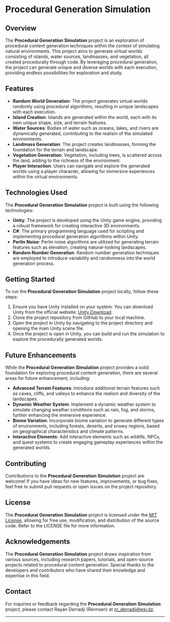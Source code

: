 # Procedural Generation Simulation

## Overview

The **Procedural Generation Simulation** project is an exploration of procedural content generation techniques within the context of simulating natural environments. This project aims to generate virtual worlds consisting of islands, water sources, landmasses, and vegetation, all created procedurally through code. By leveraging procedural generation, the project can generate unique and diverse worlds with each execution, providing endless possibilities for exploration and study.

## Features

- **Random World Generation**: The project generates virtual worlds randomly using procedural algorithms, resulting in unique landscapes with each execution.
- **Island Creation**: Islands are generated within the world, each with its own unique shape, size, and terrain features.
- **Water Sources**: Bodies of water such as oceans, lakes, and rivers are dynamically generated, contributing to the realism of the simulated environments.
- **Landmass Generation**: The project creates landmasses, forming the foundation for the terrain and landscape.
- **Vegetation Generation**: Vegetation, including trees, is scattered across the land, adding to the richness of the environment.
- **Player Interaction**: Users can navigate and explore the generated worlds using a player character, allowing for immersive experiences within the virtual environments.

## Technologies Used

The **Procedural Generation Simulation** project is built using the following technologies:

- **Unity**: The project is developed using the Unity game engine, providing a robust framework for creating interactive 3D environments.
- **C#**: The primary programming language used for scripting and implementing procedural generation algorithms within Unity.
- **Perlin Noise**: Perlin noise algorithms are utilized for generating terrain features such as elevation, creating natural-looking landscapes.
- **Random Number Generation**: Random number generation techniques are employed to introduce variability and randomness into the world generation process.

## Getting Started

To run the **Procedural Generation Simulation** project locally, follow these steps:

1. Ensure you have Unity installed on your system. You can download Unity from the official website: [Unity Download](https://unity.com/products).
2. Clone the project repository from GitHub to your local machine.
3. Open the project in Unity by navigating to the project directory and opening the main Unity scene file.
4. Once the project is open in Unity, you can build and run the simulation to explore the procedurally generated worlds.

## Future Enhancements

While the **Procedural Generation Simulation** project provides a solid foundation for exploring procedural content generation, there are several areas for future enhancement, including:

- **Advanced Terrain Features**: Introduce additional terrain features such as caves, cliffs, and valleys to enhance the realism and diversity of the landscapes.
- **Dynamic Weather System**: Implement a dynamic weather system to simulate changing weather conditions such as rain, fog, and storms, further enhancing the immersive experience.
- **Biome Variation**: Incorporate biome variation to generate different types of environments, including forests, deserts, and snowy regions, based on geographical characteristics and climate patterns.
- **Interactive Elements**: Add interactive elements such as wildlife, NPCs, and quest systems to create engaging gameplay experiences within the generated worlds.

## Contributing

Contributions to the **Procedural Generation Simulation** project are welcome! If you have ideas for new features, improvements, or bug fixes, feel free to submit pull requests or open issues on the project repository.

## License

The **Procedural Generation Simulation** project is licensed under the [MIT License](LICENSE), allowing for free use, modification, and distribution of the source code. Refer to the LICENSE file for more information.

## Acknowledgements

The **Procedural Generation Simulation** project draws inspiration from various sources, including research papers, tutorials, and open-source projects related to procedural content generation. Special thanks to the developers and contributors who have shared their knowledge and expertise in this field.

## Contact

For inquiries or feedback regarding the **Procedural Generation Simulation** project, please contact Rayan Derradji (Rennsen) at nr_derradji@esi.dz.

---
